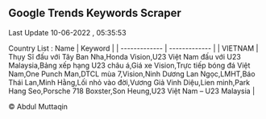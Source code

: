 

## Google Trends Keywords Scraper 
 
Last Update 10-06-2022 , 05:35:53

Country List :
 Name  | Keyword |
| ------------- | ------------- |
| VIETNAM | Thụy Sĩ đấu với Tây Ban Nha,Honda Vision,U23 Việt Nam đấu với U23 Malaysia,Bảng xếp hạng U23 châu á,Giá xe Vision,Trực tiếp bóng đá Việt Nam,One Punch Man,DTCL mùa 7,Vision,Ninh Dương Lan Ngọc,LMHT,Báo Thái Lan,Minh Hằng,Lối nhỏ vào đời,Vương Giả Vinh Diệu,Lien minh,Park Hang Seo,Porsche 718 Boxster,Son Heung,U23 Việt Nam – U23 Malaysia |



© Abdul Muttaqin 
